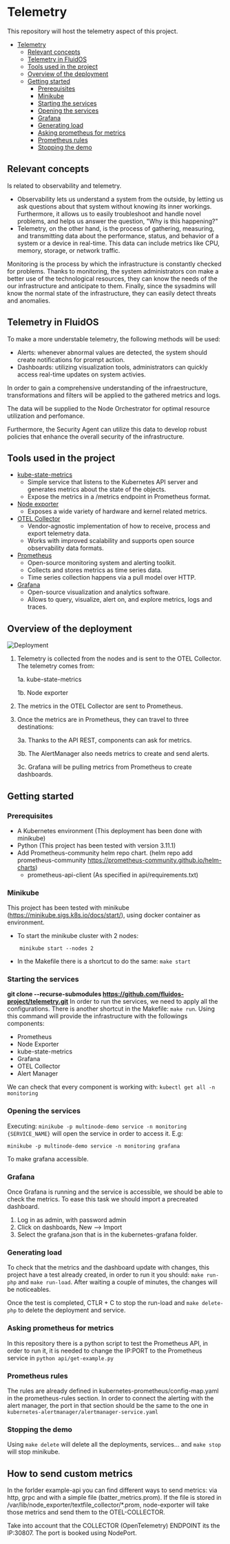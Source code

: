 # Telemetry
This repository will host the telemetry aspect of this project.

- [Telemetry](#telemetry)
  - [Relevant concepts](#relevant-concepts)
  - [Telemetry in FluidOS](#telemetry-in-fluidos)
  - [Tools used in the project](#tools-used-in-the-project)
  - [Overview of the deployment](#overview-of-the-deployment)
  - [Getting started](#getting-started)
    - [Prerequisites](#prerequisites)
    - [Minikube](#minikube)
    - [Starting the services](#starting-the-services)
    - [Opening the services](#opening-the-services)
    - [Grafana](#grafana)
    - [Generating load](#generating-load)
    - [Asking prometheus for metrics](#asking-prometheus-for-metrics)
    - [Prometheus rules](#prometheus-rules)
    - [Stopping the demo](#stopping-the-demo)

## Relevant concepts
Is related to observability and telemetry.
- Observability lets us understand a system from the outside, by letting us ask questions about that system without knowing its inner workings. Furthermore, it allows us to easily troubleshoot and handle novel problems, and helps us answer the question, "Why is this happening?"
- Telemetry, on the other hand, is the process of gathering, measuring, and transmitting data about the performance, status, and behavior of a system or a device in real-time. This data can include metrics like CPU, memory, storage, or network traffic.

Monitoring is the process by which the infrastructure is constantly checked for problems. Thanks to monitoring, the system administrators con make a better use of the technological resources, they can know the needs of the our infrastructure and anticipate to them. Finally, since the sysadmins will know the normal state of the infrastructure, they can easily detect threats and anomalies.

## Telemetry in FluidOS
To make a more understable telemetry, the following methods will be used:
- Alerts: whenever abnormal values are detected, the system should create notifications for prompt action.
- Dashboards: utilizing visualization tools, administrators can quickly access real-time updates on system activies.

In order to gain a comprehensive understanding of the infraestructure, transformations and filters will be applied to the gathered metrics and logs.

The data will be supplied to the Node Orchestrator for optimal resource utilization and perfomance.

Furthermore, the Security Agent can utilize this data to develop robust policies that enhance the overall security of the infrastructure.

## Tools used in the project
- [kube-state-metrics](https://github.com/kubernetes/kube-state-metrics)
  - Simple service that listens to the Kubernetes API server and generates metrics about the state of the objects.
  - Expose the metrics in a /metrics endpoint in Prometheus format.
- [Node exporter](https://github.com/prometheus/node_exporter)
  - Exposes a wide variety of hardware and kernel related metrics.
- [OTEL Collector](https://opentelemetry.io/docs/collector/)
  - Vendor-agnostic implementation of how to receive, process and export telemetry data.
  - Works with improved scalability and supports open source observability data formats.
- [Prometheus](https://prometheus.io/)
  - Open-source monitoring system and alerting toolkit.
  - Collects and stores metrics as time series data.
  - Time series collection happens via a pull model over HTTP.
- [Grafana](https://grafana.com/)
  - Open-source visualization and analytics software.
  - Allows to query, visualize, alert on, and explore metrics, logs and traces.

## Overview of the deployment
![Deployment](docs/images/telemetryFluidOS.png)

1. Telemetry is collected from the nodes and is sent to the OTEL Collector. The telemetry comes from:
    
    1a. kube-state-metrics
    
    1b. Node exporter
2. The metrics in the OTEL Collector are sent to Prometheus.
3. Once the metrics are in Prometheus, they can travel to three destinations:
   
   3a. Thanks to the API REST, components can ask for metrics.
   
   3b. The AlertManager also needs metrics to create and send alerts.
   
   3c. Grafana will be pulling metrics from Prometheus to create dashboards.

## Getting started

### Prerequisites
- A Kubernetes environment (This deployment has been done with minikube)
- Python (This project has been tested with version 3.11.1)
- Add Prometheus-community helm repo chart. (helm repo add prometheus-community https://prometheus-community.github.io/helm-charts)
  - prometheus-api-client (As specified in api/requirements.txt)

### Minikube
This project has been tested with minikube (https://minikube.sigs.k8s.io/docs/start/), using docker container as environment.

- To start the minikube cluster with 2 nodes:
```shell
    minikube start --nodes 2
```
- In the Makefile there is a shortcut to do the same: ```make start```

### Starting the services
**git clone --recurse-submodules https://github.com/fluidos-project/telemetry.git**
In order to run the services, we need to apply all the configurations. There is another shortcut in the Makefile: ```make run```. Using this command will provide the infrastructure with the followings components:
- Prometheus
- Node Exporter
- kube-state-metrics
- Grafana
- OTEL Collector
- Alert Manager

We can check that every component is working with: ```kubectl get all -n monitoring```

### Opening the services
Executing: ```minikube -p multinode-demo service -n monitoring {SERVICE_NAME}``` will open the service in order to access it. E.g: 
```shell
minikube -p multinode-demo service -n monitoring grafana
```
To make grafana accessible.

### Grafana
Once Grafana is running and the service is accessible, we should be able to check the metrics. To ease this task we should import a precreated dashboard. 
1. Log in as admin, with password admin
2. Click on dashboards, New --> Import
3. Select the grafana.json that is in the kubernetes-grafana folder.

### Generating load
To check that the metrics and the dashboard update with changes, this project have a test already created, in order to run it you should: ```make run-php``` and ```make run-load```. After waiting a couple of minutes, the changes will be noticeables.

Once the test is completed, CTLR + C to stop the run-load and ```make delete-php``` to delete the deployment and service.

### Asking prometheus for metrics
In this repository there is a python script to test the Prometheus API, in order to run it, it is needed to change the IP:PORT to the Prometheus service in ```python api/get-example.py```

### Prometheus rules
The rules are already defined in kubernetes-prometheus/config-map.yaml in the prometheus-rules section. In order to connect the alerting with the alert manager, the port in that section should be the same to the one in ```kubernetes-alertmanager/alertmanager-service.yaml```

### Stopping the demo
Using ```make delete``` will delete all the deployments, services... and ```make stop``` will stop minikube.

## How to send custom metrics

In the forlder example-api you can find different ways to send metrics: via http, grpc and with a simple file (batter_metrics.prom). If the file is stored in 
/var/lib/node_exporter/textfile_collector/*.prom, node-exporter will take those metrics and send them to the OTEL-COLLECTOR.

Take into account that the COLLECTOR (OpenTelemetry) ENDPOINT its the IP:30807. The port is booked using NodePort.

